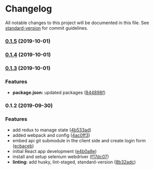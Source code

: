 # Changelog

All notable changes to this project will be documented in this file. See [standard-version](https://github.com/conventional-changelog/standard-version) for commit guidelines.

### [0.1.5](https://github.com/daryl-walsh/gitopsreact-client/compare/v0.1.4...v0.1.5) (2019-10-01)

### [0.1.4](https://github.com/daryl-walsh/gitopsreact-client/compare/v0.1.3...v0.1.4) (2019-10-01)

### [0.1.3](https://github.com/darylwalsh/gitopsreact-client/compare/v0.1.2...v0.1.3) (2019-10-01)


### Features

* **package.json:** updated packages ([844898f](https://github.com/darylwalsh/gitopsreact-client/commit/844898f))

### 0.1.2 (2019-09-30)


### Features

* add redux to manage state ([4b533ad](https://github.com/darylwalsh/gitopsreact-client/commit/4b533ad))
* added webpack and config ([4ac0ff3](https://github.com/darylwalsh/gitopsreact-client/commit/4ac0ff3))
* embed api git submodule in the client side and create login form ([ecbaceb](https://github.com/darylwalsh/gitopsreact-client/commit/ecbaceb))
* initial React app development ([e4b0a8e](https://github.com/darylwalsh/gitopsreact-client/commit/e4b0a8e))
* install and setup selenium webdriver ([f17dc07](https://github.com/darylwalsh/gitopsreact-client/commit/f17dc07))
* **linting:** add husky, lint-staged, standard-version ([8b32adc](https://github.com/darylwalsh/gitopsreact-client/commit/8b32adc))
